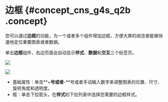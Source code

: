 # 边框 {#concept_cns_g4s_q2b .concept}

您可以通过**边框**的功能，为一个或者多个组件增加边框，方便大屏的阅览者能够快速地定位重要图表或者数据。

单击**边框**组件，右边页面会自动显示**样式**、**数据**和**交互**三个标签页。

![](http://static-aliyun-doc.oss-cn-hangzhou.aliyuncs.com/assets/img/16990/15343083738329_zh-CN.png)

![](http://static-aliyun-doc.oss-cn-hangzhou.aliyuncs.com/assets/img/16990/15343083738330_zh-CN.png)

-   基础属性：单击**+**号或者**-**号或者手动输入数字来调整图表的位置、尺寸、旋转角度和透明度。
-   框：单击下拉箭头，在**样式**的下拉列表中选择您需要的边框样式。

